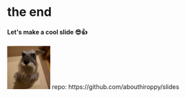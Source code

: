 <!-- background: end -->

# the end

#### Let's make a cool slide 😎👍

<img src="../images/choko.jpg" width="100" height="100"/>  
repo: https://github.com/abouthiroppy/slides
